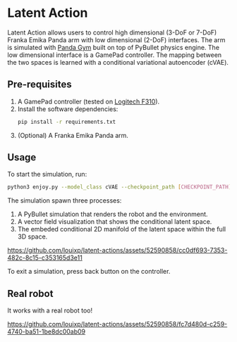# Latent Action

Latent Action allows users to control high dimensional (3-DoF or 7-DoF) Franka Emika Panda arm with low dimensional (2-DoF) interfaces. The arm is simulated with [Panda Gym](https://github.com/qgallouedec/panda-gym) built on top of PyBullet physics engine. The low dimensional interface is a GamePad controller. The mapping between the two spaces is learned with a conditional variational autoencoder (cVAE).

## Pre-requisites

1. A GamePad controller (tested on [Logitech F310](https://www.amazon.com/gp/product/B003VAHYQY/r)).
2. Install the software dependencies:
	```bash
	pip install -r requirements.txt
	```
3. (Optional) A Franka Emika Panda arm.

## Usage

To start the simulation, run:
```bash
python3 enjoy.py --model_class cVAE --checkpoint_path [CHECKPOINT_PATH]
```

The simulation spawn three processes:
1. A PyBullet simulation that renders the robot and the environment.
2. A vector field visualization that shows the conditional latent space.
3. The embeded conditional 2D manifold of the latent space within the full 3D space.

https://github.com/louixp/latent-actions/assets/52590858/cc0df693-7353-482c-8c15-c353165d3e11

To exit a simulation, press back button on the controller.

## Real robot
It works with a real robot too!

https://github.com/louixp/latent-actions/assets/52590858/fc7d480d-c259-4740-ba51-1be8dc00ab09

